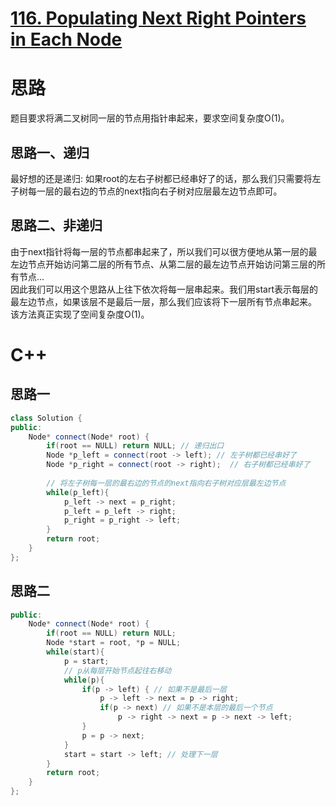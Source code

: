 # [116. Populating Next Right Pointers in Each Node](https://leetcode.com/problems/populating-next-right-pointers-in-each-node/)
# 思路
题目要求将满二叉树同一层的节点用指针串起来，要求空间复杂度O(1)。

## 思路一、递归
最好想的还是递归: 如果root的左右子树都已经串好了的话，那么我们只需要将左子树每一层的最右边的节点的next指向右子树对应层最左边节点即可。

## 思路二、非递归
由于next指针将每一层的节点都串起来了，所以我们可以很方便地从第一层的最左边节点开始访问第二层的所有节点、从第二层的最左边节点开始访问第三层的所有节点...            
因此我们可以用这个思路从上往下依次将每一层串起来。我们用start表示每层的最左边节点，如果该层不是最后一层，那么我们应该将下一层所有节点串起来。       
该方法真正实现了空间复杂度O(1)。



# C++
## 思路一
``` C++
class Solution {
public:
    Node* connect(Node* root) {
        if(root == NULL) return NULL; // 递归出口
        Node *p_left = connect(root -> left); // 左子树都已经串好了
        Node *p_right = connect(root -> right);  // 右子树都已经串好了
        
        // 将左子树每一层的最右边的节点的next指向右子树对应层最左边节点
        while(p_left){
            p_left -> next = p_right;
            p_left = p_left -> right;
            p_right = p_right -> left;
        }
        return root;
    }
};
```

## 思路二
``` C++
public:
    Node* connect(Node* root) {
        if(root == NULL) return NULL;
        Node *start = root, *p = NULL;
        while(start){
            p = start; 
            // p从每层开始节点起往右移动
            while(p){
                if(p -> left) { // 如果不是最后一层
                    p -> left -> next = p -> right;
                    if(p -> next) // 如果不是本层的最后一个节点
                        p -> right -> next = p -> next -> left;
                }
                p = p -> next;
            }
            start = start -> left; // 处理下一层
        }
        return root;
    }
};
```
